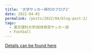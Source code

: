 ```yaml
---
title: '大学サッカー時代のブログ2'
date: 2022-04-01
permalink: /posts/2022/04/blog-post-2/
tags:
  - 東京理科大学Ⅰ部体育局サッカー部
  - Football
---
```

[Details can be found here](https://note.com/tusfootball/n/n6b4f8e68b90b)